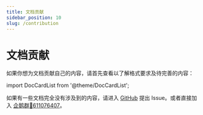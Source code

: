```yaml
---
title: 文档贡献
sidebar_position: 10
slug: /contribution
---
```


# 文档贡献

如果你想为文档贡献自己的内容，请首先查看以了解格式要求及待完善的内容：

import DocCardList from '@theme/DocCardList';

<DocCardList />

如果有一些文档完全没有涉及到的内容，请进入 [GitHub](https://github.com/postyizhan/NitWikit/issues) 提出 Issue。或者直接加入 [企鹅群🐧611076407](https://qm.qq.com/q/lEnfzgzxjq)。
